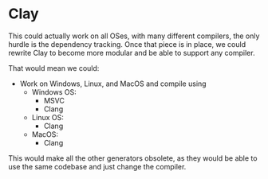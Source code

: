 # Clay

This could actually work on all OSes, with many different compilers, the only hurdle is the dependency tracking.
Once that piece is in place, we could rewrite Clay to become more modular and be able to support any compiler.

That would mean we could:

- Work on Windows, Linux, and MacOS and compile using
  - Windows OS:
    - MSVC
    - Clang
  - Linux OS:
    - Clang
  - MacOS:
    - Clang

This would make all the other generators obsolete, as they would be able to use the same codebase and just change the compiler.

